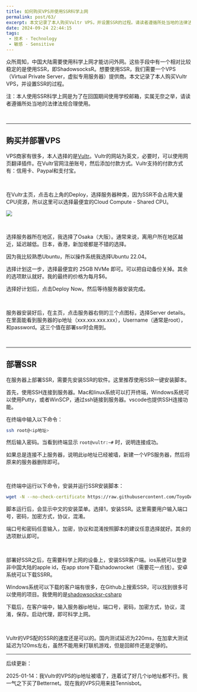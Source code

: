 ```yaml
---
title: 如何购买VPS并使用SSR科学上网
permalink: post/63/
excerpt: 本文记录了本人购买Vultr VPS，并设置SSR的过程。请读者遵循所处当地的法律法规合理使用。
date: 2024-09-24 22:44:15
tags: 
 - 技术 - Technology
 - 敏感 - Sensitive
---
```


众所周知，中国大陆需要使用科学上网才能访问外网。这些手段中有一个相对比较稳定的是使用SSR，即ShadowsocksR。想要使用SSR，我们需要一个VPS（Virtual Private Server，虚拟专用服务器）提供商。本文记录了本人购买Vultr VPS，并设置SSR的过程。

注：本人使用SSR科学上网是为了在回国期间使用学校邮箱，实属无奈之举，请读者遵循所处当地的法律法规合理使用。

<br>

---

## 购买并部署VPS

VPS商家有很多，本人选择的是[Vultr](https://www.vultr.com/)。Vultr的网站为英文，必要时，可以使用网页翻译插件。在Vultr官网注册账号，然后添加付款方式。Vultr支持的付款方式有：信用卡、Paypal和支付宝。

<br>

在Vultr主页，点击右上角的Deploy，选择服务器种类，因为SSR不会占用大量CPU资源，所以这里可以选择最便宜的Cloud Compute - Shared CPU。

![](1.png)

<br>

选择服务器所在地区，我选择了Osaka（大阪）。通常来说，离用户所在地区越近，延迟越低。日本，香港，新加坡都是不错的选择。

因为我比较熟悉Ubuntu，所以操作系统我选择Ubuntu 22.04。

选择计划这一步，选择最便宜的 25GB NVMe 即可。可以把自动备份关掉。其余的选项默认就好。我的最终的价格为每月$6。

选择好计划后，点击Deploy Now。然后等待服务器安装完成。

<br>

服务器安装好后，在主页，点击服务器右侧的三个点图标，选择Server details。在里面能看到服务器的ip地址（xxx.xxx.xxx.xxx），Username（通常是root），和password。这三个值在部署ssr时会用到。

<br>

---

## 部署SSR

在服务器上部署SSR，需要先安装SSR的软件。这里推荐使用SSR一键安装脚本。

首先，使用SSH连接到服务器。Mac和linux系统可以打开终端，Windows系统可以使用Putty，或者WinSCP，通过ssh链接到服务器。vscode也提供SSH连接功能。

在终端中输入以下命令：

```bash
ssh root@<ip地址>
```

然后输入密码。当看到终端显示 `root@vultr:~#` 时，说明连接成功。

如果总是连接不上服务器，说明此ip地址已经被墙，新建一个VPS服务器，然后将原来的服务器删除即可。

<br>

在终端中运行以下命令，安装并运行SSR安装脚本：

```bash
wget -N --no-check-certificate https://raw.githubusercontent.com/ToyoDAdoubi/doubi/master/ssr.sh && chmod +x ssr.sh && bash ssr.sh
```

脚本运行后，会显示中文的安装菜单。选择1，安装SSR。这里需要用户输入端口号，密码，加密方式，协议，混淆。

端口号和密码任意输入，加密，协议和混淆按照脚本的建议任意选择就好。其余的选项默认即可。

<br>

部署好SSR之后，在需要科学上网的设备上，安装SSR客户端。ios系统可以登录非中国大陆的apple id，在app store下载shadowrocket（需要花一点钱）。安卓系统可以下载SSRR。

Windows系统可以下载的客户端有很多，在Github上搜索SSR，可以找到很多可以使用的项目。我使用的是[shadowsocksr-csharp](https://github.com/shadowsocksr-rm/shadowsocksr-csharp/releases/tag/4.7.0.1)

下载后，在客户端中，输入服务器ip地址，端口号，密码，加密方式，协议，混淆，保存。启动代理，即可科学上网。

<br>

Vultr的VPS配的SSR的速度还是可以的。国内测试延迟为220ms，在加拿大测试延迟为120ms左右，虽然不能用来打联机游戏，但是回邮件还是足够的。

---

后续更新：

2025-01-14：我Vultr的VPS的ip地址被墙了，连着试了好几个ip地址都不行。我一气之下买了Betternet。现在我的VPS只用来挂Tennisbot。